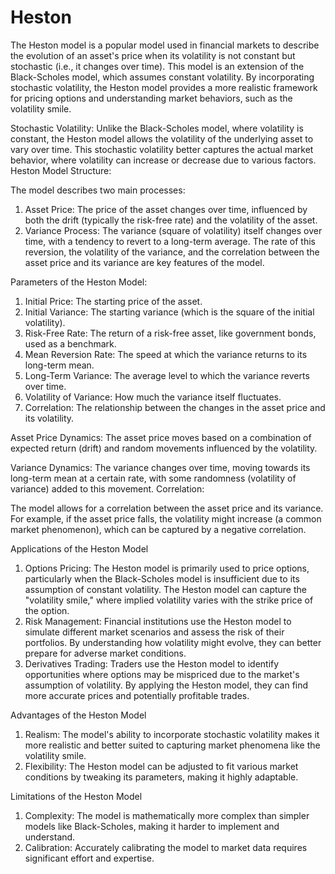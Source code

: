 # Heston

The Heston model is a popular model used in financial markets to describe the evolution of an asset's price when its volatility is not constant but stochastic (i.e., it changes over time). This model is an extension of the Black-Scholes model, which assumes constant volatility. By incorporating stochastic volatility, the Heston model provides a more realistic framework for pricing options and understanding market behaviors, such as the volatility smile.

Stochastic Volatility:
Unlike the Black-Scholes model, where volatility is constant, the Heston model allows the volatility of the underlying asset to vary over time. This stochastic volatility better captures the actual market behavior, where volatility can increase or decrease due to various factors.
Heston Model Structure:

The model describes two main processes:
1) Asset Price: The price of the asset changes over time, influenced by both the drift (typically the risk-free rate) and the volatility of the asset.
2) Variance Process: The variance (square of volatility) itself changes over time, with a tendency to revert to a long-term average. The rate of this reversion, the volatility of the variance, and the correlation between the asset price and its variance are key features of the model.


Parameters of the Heston Model:
1) Initial Price: The starting price of the asset.
2) Initial Variance: The starting variance (which is the square of the initial volatility).
3) Risk-Free Rate: The return of a risk-free asset, like government bonds, used as a benchmark.
4) Mean Reversion Rate: The speed at which the variance returns to its long-term mean.
5) Long-Term Variance: The average level to which the variance reverts over time.
6) Volatility of Variance: How much the variance itself fluctuates.
7) Correlation: The relationship between the changes in the asset price and its volatility.


Asset Price Dynamics:
The asset price moves based on a combination of expected return (drift) and random movements influenced by the volatility.

Variance Dynamics:
The variance changes over time, moving towards its long-term mean at a certain rate, with some randomness (volatility of variance) added to this movement.
Correlation:

The model allows for a correlation between the asset price and its variance. For example, if the asset price falls, the volatility might increase (a common market phenomenon), which can be captured by a negative correlation.


Applications of the Heston Model
1) Options Pricing:
The Heston model is primarily used to price options, particularly when the Black-Scholes model is insufficient due to its assumption of constant volatility. The Heston model can capture the "volatility smile," where implied volatility varies with the strike price of the option.
2) Risk Management:
Financial institutions use the Heston model to simulate different market scenarios and assess the risk of their portfolios. By understanding how volatility might evolve, they can better prepare for adverse market conditions.
3) Derivatives Trading:
Traders use the Heston model to identify opportunities where options may be mispriced due to the market's assumption of volatility. By applying the Heston model, they can find more accurate prices and potentially profitable trades.


Advantages of the Heston Model
1) Realism: The model's ability to incorporate stochastic volatility makes it more realistic and better suited to capturing market phenomena like the volatility smile.
2) Flexibility: The Heston model can be adjusted to fit various market conditions by tweaking its parameters, making it highly adaptable.


Limitations of the Heston Model
1) Complexity: The model is mathematically more complex than simpler models like Black-Scholes, making it harder to implement and understand.
2) Calibration: Accurately calibrating the model to market data requires significant effort and expertise.
